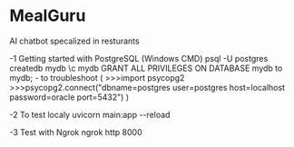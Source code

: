 # MealGuru
AI chatbot specalized in resturants 

-1 Getting started with PostgreSQL (Windows CMD)
    psql -U postgres
    createdb mydb
    \c mydb
    GRANT ALL PRIVILEGES ON DATABASE mydb to mydb;
    - to troubleshoot (
        >>>import psycopg2
        >>>psycopg2.connect("dbname=postgres user=postgres host=localhost password=oracle port=5432")
    )

-2 To test localy 
    uvicorn main:app --reload

-3 Test with Ngrok
    ngrok http 8000